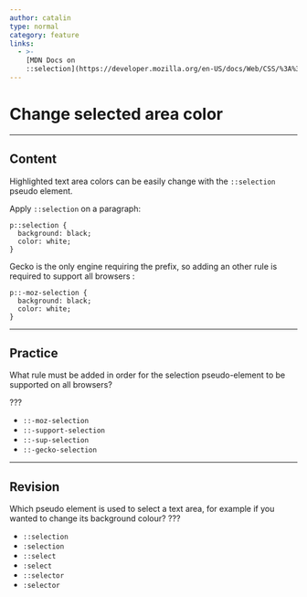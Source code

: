 ```yaml
---
author: catalin
type: normal
category: feature
links:
  - >-
    [MDN Docs on
    ::selection](https://developer.mozilla.org/en-US/docs/Web/CSS/%3A%3Aselection){documentation}
---
```


# Change selected area color


---

## Content

Highlighted text area colors can be easily change with the `::selection` pseudo element.

Apply `::selection` on a paragraph:

```plain-text
p::selection {
  background: black;
  color: white;
}
```

Gecko is the only engine requiring the prefix, so adding an other rule is required to support all browsers :

```plain-text
p::-moz-selection {
  background: black;
  color: white;
}
```


---

## Practice

What rule must be added in order for the selection pseudo-element to be supported on all browsers?

???

- `::-moz-selection`
- `::-support-selection`
- `::-sup-selection`
- `::-gecko-selection`


---

## Revision

Which pseudo element is used to select a text area, for example if you wanted to change its background colour? ???

- `::selection`
- `:selection`
- `::select`
- `:select`
- `::selector`
- `:selector`
